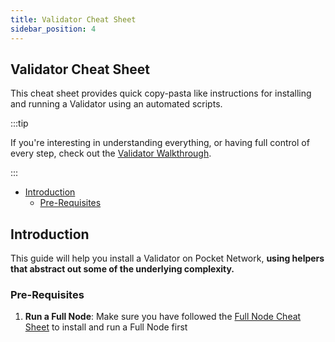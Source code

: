 ```yaml
---
title: Validator Cheat Sheet
sidebar_position: 4
---
```


## Validator Cheat Sheet <!-- omit in toc -->

<!-- TODO_MAINNET(@okdas, #754): Update this page with all the details. -->

This cheat sheet provides quick copy-pasta like instructions for installing and
running a Validator using an automated scripts.

:::tip

If you're interesting in understanding everything, or having full control of every
step, check out the [Validator Walkthrough](../run_a_node/validator_walkthrough.md).

:::

- [Introduction](#introduction)
  - [Pre-Requisites](#pre-requisites)

## Introduction

This guide will help you install a Validator on Pocket Network,
**using helpers that abstract out some of the underlying complexity.**

### Pre-Requisites

1. **Run a Full Node**: Make sure you have followed the [Full Node Cheat Sheet](../quickstart/full_node_cheatsheet.md) to install and run a Full Node first

